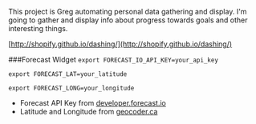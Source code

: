 This project is Greg automating personal data gathering and display.  I'm going to gather and display info about progress towards goals and other interesting things.

[http://shopify.github.io/dashing/](http://shopify.github.io/dashing/)

###Forecast Widget
`export FORECAST_IO_API_KEY=your_api_key`

`export FORECAST_LAT=your_latitude`

`export FORECAST_LONG=your_longitude`

* Forecast API Key from [developer.forecast.io](developer.forecast.io)
* Latitude and Longitude from [geocoder.ca](geocoder.ca) 